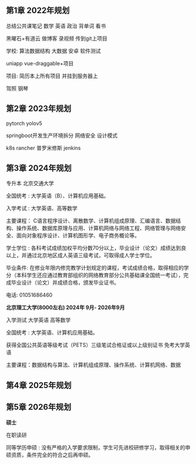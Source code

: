 ## 第1章 2022年规划

总结公共课笔记 数学 英语 政治 背单词 看书

黑曜石+有道云 做博客 录视频 传到git上项目

学校: 算法数据结构 大数据 安卓 软件测试

uniapp  vue-draggable+项目

项目:  简历本上所有项目 并挂到服务器上

驾照 钢琴 



## 第2章 2023年规划

pytorch yolov5

springboot开发生产环境拆分 网络安全 设计模式

k8s rancher 普罗米修斯 jenkins



## 第3章 2024年规划

专升本 北京交通大学

全国统考 : 大学英语（B）、计算机应用基础。

入学考试 :  大学英语、高等数学

主要课程： C语言程序设计、离散数学、计算机组成原理、汇编语言、数据结构、操作系统、数据库原理与应用、计算机网络与网络工程、网络管理与网络安全、面向对象程序设计、计算机图形学、电子商务概论等。

学士学位 : 各科考试成绩加权平均分数70分以上，毕业设计（论文）成绩达到良以上，并通过北京地区成人英语三级考试，可取得成人学士学位。

毕业条件: 在修业年限内修完教学计划规定的课程，考试成绩合格，取得相应的学分（本科学生还应通过教育部组织的网络教育部分公共基础课全国统一考试），完成毕业设计（论文）并成绩合格，颁发毕业证书。

电话: 01051686460





**北京理工大学(8000左右) 2024年 9月- 2026年9月**

入学测试 大学英语 高等数学

全国统考 : 大学英语、计算机应用基础。

获得全国公共英语等级考试（PETS）三级笔试合格证或以上级别证书 免考大学英语

主要课程：数据结构与算法、计算机组成原理、操作系统、计算机网络、数据



## 第4章 2025年规划







## 第5章 2026年规划

**硕士** 

在职读研  

同等学历申硕 : 没有严格的入学要求限制，学生可先进校研修学习，取得相关的申硕资质，条件完全的符合之后再申硕。



